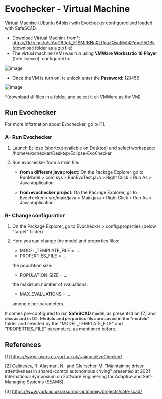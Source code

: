 # Evochecker - Virtual Machine
Virtual Machine (Ubuntu 64bits) with Evochecker configured and loaded with SafeSCAD.

- Download Virtual Machine from*: https://1drv.ms/u/s!AuG9Dok_F1SMifBNnQLRdaZQsuMvhQ?e=e15GBk (download folder as a zip file)
- The virtual machine (VM) was run using **VMWare Workstatio 16 Player** (free licence), configured to:

![image](https://user-images.githubusercontent.com/63869574/128170861-d50f6603-d6e2-407e-bfe9-4b5c43881dd7.png)

- Once the VM is turn on, to unlock enter the **Password**: 123456

![image](https://user-images.githubusercontent.com/63869574/128170250-eda2529f-be47-4a0f-9323-b1b7730eb53f.png)

*(download all files in a folder, and select it on VMWare as the VM)

## Run Evochecker
For more information about Evochecker, go to [1].


### A- Run Evochecker

1) Launch Eclipse (shortcut available on Desktop) and select
   workspace: /home/evochecker/Desktop/Eclipse-EvoChecker
   
2) Run evochecker from a main file:

   - **from a different java project:**
   On the Package Explorer, go to RunModel > com.sys > RunEvoTest.java >
   Right Click > Run As > Java Application.
	
   - **from evochecker project:**
   On the Package Explorer, go to Evochecker > src/main/java >
   Main.java > Right Click > Run As > Java Application

### B- Change configuration

1) On the Package Explorer, go to Evochecker > config.properties (below "target" folder)
2) Here you can change the model and properties files: 
     - MODEL_TEMPLATE_FILE = ...
     - PROPERTIES_FILE = ...
     
   the population size:
     - POPULATION_SIZE = ...
     
   the maximum number of evaluations:
     - MAX_EVALUATIONS = ...
     
   among other parameters.
   
  It comes pre-configured to run **SafeSCAD** model, as presented on [2] and discussed in [3]. Models and properties files are saved in the "models" folder and selected by the "MODEL_TEMPLATE_FILE" and "PROPERTIES_FILE" parameters, as mentioned before.


## References
[1] https://www-users.cs.york.ac.uk/~simos/EvoChecker/

[2] Calinescu, R. Alasmari, N., and Gleirscher, M. "Maintaining driver attentiveness in shared-control autonomous driving" presented at 2021 International Symposium on Software Engineering for Adaptive and Self-Managing Systems (SEAMS).

[3] https://www.york.ac.uk/assuring-autonomy/projects/safe-scad/
